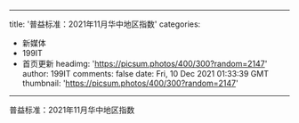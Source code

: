 
---
title: '普益标准：2021年11月华中地区指数'
categories: 
 - 新媒体
 - 199IT
 - 首页更新
headimg: 'https://picsum.photos/400/300?random=2147'
author: 199IT
comments: false
date: Fri, 10 Dec 2021 01:33:39 GMT
thumbnail: 'https://picsum.photos/400/300?random=2147'
---

<div>   
普益标准：2021年11月华中地区指数  
</div>
            
